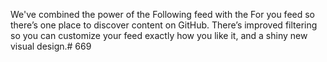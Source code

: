 We've combined the power of the Following feed with the For you feed so there’s one place to discover content on GitHub. There’s improved filtering so you can customize your feed exactly how you like it, and a shiny new visual design.# 669
